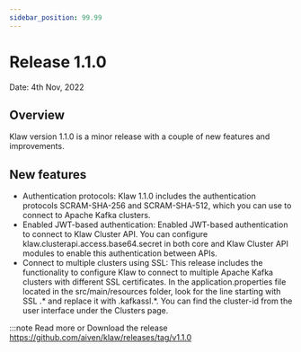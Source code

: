 ```yaml
---
sidebar_position: 99.99
---
```


# Release 1.1.0

Date: 4th Nov, 2022

## Overview

Klaw version 1.1.0 is a minor release with a couple of new features and
improvements.

## New features

- Authentication protocols: Klaw 1.1.0 includes the authentication
  protocols SCRAM-SHA-256 and SCRAM-SHA-512, which you can use to
  connect to Apache Kafka clusters.
- Enabled JWT-based authentication: Enabled JWT-based authentication
  to connect to Klaw Cluster API. You can configure
  klaw.clusterapi.access.base64.secret in both core and Klaw Cluster API
  modules to enable this authentication between APIs.
- Connect to multiple clusters using SSL: This release includes the
  functionality to configure Klaw to connect to multiple Apache Kafka
  clusters with different SSL certificates. In the
  application.properties file located in the src/main/resources
  folder, look for the line starting with SSL .\* and replace it with
  .kafkassl.\*. You can find the cluster-id from the user interface
  under the Clusters page.

:::note
Read more or Download the release
<https://github.com/aiven/klaw/releases/tag/v1.1.0>
